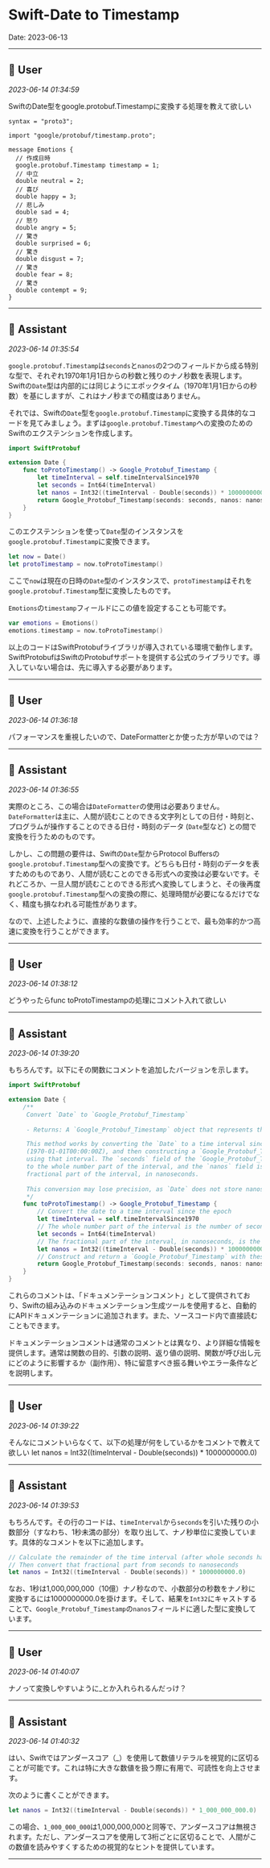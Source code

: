 # Swift-Date to Timestamp

Date: 2023-06-13

---

## 👤 User
*2023-06-14 01:34:59*

SwiftのDate型をgoogle.protobuf.Timestampに変換する処理を教えて欲しい

```
syntax = "proto3";

import "google/protobuf/timestamp.proto";

message Emotions {
  // 作成日時
  google.protobuf.Timestamp timestamp = 1;
  // 中立
  double neutral = 2;
  // 喜び
  double happy = 3;
  // 悲しみ
  double sad = 4;
  // 怒り
  double angry = 5;
  // 驚き
  double surprised = 6;
  // 驚き
  double disgust = 7;
  // 驚き
  double fear = 8;
  // 驚き
  double contempt = 9;
}
```

---

## 🤖 Assistant
*2023-06-14 01:35:54*

`google.protobuf.Timestamp`は`seconds`と`nanos`の2つのフィールドから成る特別な型で、それぞれ1970年1月1日からの秒数と残りのナノ秒数を表現します。Swiftの`Date`型は内部的には同じようにエポックタイム（1970年1月1日からの秒数）を基にしますが、これはナノ秒までの精度はありません。

それでは、Swiftの`Date`型を`google.protobuf.Timestamp`に変換する具体的なコードを見てみましょう。まずは`google.protobuf.Timestamp`への変換のためのSwiftのエクステンションを作成します。

```swift
import SwiftProtobuf

extension Date {
    func toProtoTimestamp() -> Google_Protobuf_Timestamp {
        let timeInterval = self.timeIntervalSince1970
        let seconds = Int64(timeInterval)
        let nanos = Int32((timeInterval - Double(seconds)) * 1000000000.0)
        return Google_Protobuf_Timestamp(seconds: seconds, nanos: nanos)
    }
}
```

このエクステンションを使って`Date`型のインスタンスを`google.protobuf.Timestamp`に変換できます。

```swift
let now = Date()
let protoTimestamp = now.toProtoTimestamp()
```

ここで`now`は現在の日時の`Date`型のインスタンスで、`protoTimestamp`はそれを`google.protobuf.Timestamp`型に変換したものです。

`Emotions`の`timestamp`フィールドにこの値を設定することも可能です。

```swift
var emotions = Emotions()
emotions.timestamp = now.toProtoTimestamp()
```

以上のコードはSwiftProtobufライブラリが導入されている環境で動作します。SwiftProtobufはSwiftのProtobufサポートを提供する公式のライブラリです。導入していない場合は、先に導入する必要があります。

---

## 👤 User
*2023-06-14 01:36:18*

パフォーマンスを重視したいので、DateFormatterとか使った方が早いのでは？

---

## 🤖 Assistant
*2023-06-14 01:36:55*

実際のところ、この場合は`DateFormatter`の使用は必要ありません。`DateFormatter`は主に、人間が読むことのできる文字列としての日付・時刻と、プログラムが操作することのできる日付・時刻のデータ (`Date`型など) との間で変換を行うためのものです。

しかし、この問題の要件は、Swiftの`Date`型からProtocol Buffersの`google.protobuf.Timestamp`型への変換です。どちらも日付・時刻のデータを表すためのものであり、人間が読むことのできる形式への変換は必要ないです。それどころか、一旦人間が読むことのできる形式へ変換してしまうと、その後再度`google.protobuf.Timestamp`型への変換の際に、処理時間が必要になるだけでなく、精度も損なわれる可能性があります。

なので、上述したように、直接的な数値の操作を行うことで、最も効率的かつ高速に変換を行うことができます。

---

## 👤 User
*2023-06-14 01:38:12*

どうやったらfunc toProtoTimestampの処理にコメント入れて欲しい

---

## 🤖 Assistant
*2023-06-14 01:39:20*

もちろんです。以下にその関数にコメントを追加したバージョンを示します。

```swift
import SwiftProtobuf

extension Date {
    /**
     Convert `Date` to `Google_Protobuf_Timestamp`
     
     - Returns: A `Google_Protobuf_Timestamp` object that represents the same point in time as the `Date`.

     This method works by converting the `Date` to a time interval since the epoch 
     (1970-01-01T00:00:00Z), and then constructing a `Google_Protobuf_Timestamp` 
     using that interval. The `seconds` field of the `Google_Protobuf_Timestamp` is set 
     to the whole number part of the interval, and the `nanos` field is set to the 
     fractional part of the interval, in nanoseconds.
     
     This conversion may lose precision, as `Date` does not store nanoseconds. 
     */
    func toProtoTimestamp() -> Google_Protobuf_Timestamp {
        // Convert the date to a time interval since the epoch
        let timeInterval = self.timeIntervalSince1970
        // The whole number part of the interval is the number of seconds
        let seconds = Int64(timeInterval)
        // The fractional part of the interval, in nanoseconds, is the number of nanoseconds
        let nanos = Int32((timeInterval - Double(seconds)) * 1000000000.0)
        // Construct and return a `Google_Protobuf_Timestamp` with these values
        return Google_Protobuf_Timestamp(seconds: seconds, nanos: nanos)
    }
}
```

これらのコメントは、「ドキュメンテーションコメント」として提供されており、Swiftの組み込みのドキュメンテーション生成ツールを使用すると、自動的にAPIドキュメンテーションに追加されます。また、ソースコード内で直接読むこともできます。

ドキュメンテーションコメントは通常のコメントとは異なり、より詳細な情報を提供します。通常は関数の目的、引数の説明、返り値の説明、関数が呼び出し元にどのように影響するか（副作用）、特に留意すべき振る舞いやエラー条件などを説明します。

---

## 👤 User
*2023-06-14 01:39:22*

そんなにコメントいらなくて、以下の処理が何をしているかをコメントで教えて欲しい
let nanos = Int32((timeInterval - Double(seconds)) * 1000000000.0)

---

## 🤖 Assistant
*2023-06-14 01:39:53*

もちろんです。その行のコードは、`timeInterval`から`seconds`を引いた残りの小数部分（すなわち、1秒未満の部分）を取り出して、ナノ秒単位に変換しています。具体的なコメントを以下に追加します。

```swift
// Calculate the remainder of the time interval (after whole seconds have been subtracted)
// Then convert that fractional part from seconds to nanoseconds
let nanos = Int32((timeInterval - Double(seconds)) * 1000000000.0)
```

なお、1秒は1,000,000,000（10億）ナノ秒なので、小数部分の秒数をナノ秒に変換するには1000000000.0を掛けます。そして、結果を`Int32`にキャストすることで、`Google_Protobuf_Timestamp`の`nanos`フィールドに適した型に変換しています。

---

## 👤 User
*2023-06-14 01:40:07*

ナノって変換しやすいように_とか入れられるんだっけ？

---

## 🤖 Assistant
*2023-06-14 01:40:32*

はい、Swiftではアンダースコア（_）を使用して数値リテラルを視覚的に区切ることが可能です。これは特に大きな数値を扱う際に有用で、可読性を向上させます。

次のように書くことができます。

```swift
let nanos = Int32((timeInterval - Double(seconds)) * 1_000_000_000.0)
```

この場合、`1_000_000_000`は1,000,000,000と同等で、アンダースコアは無視されます。ただし、アンダースコアを使用して3桁ごとに区切ることで、人間がこの数値を読みやすくするための視覚的なヒントを提供しています。

---
